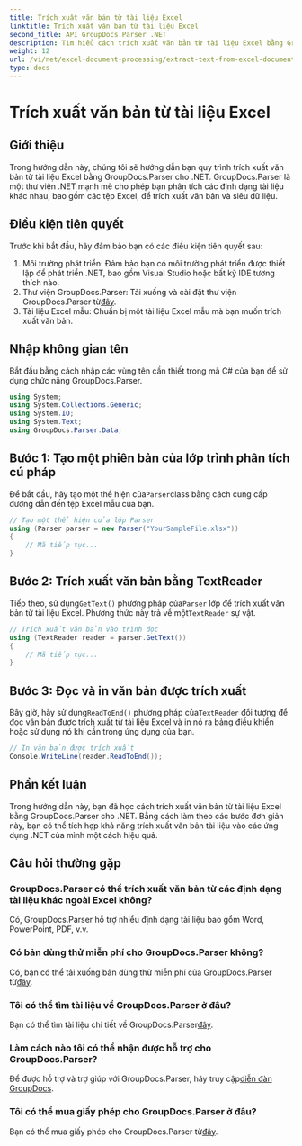 ```yaml
---
title: Trích xuất văn bản từ tài liệu Excel
linktitle: Trích xuất văn bản từ tài liệu Excel
second_title: API GroupDocs.Parser .NET
description: Tìm hiểu cách trích xuất văn bản từ tài liệu Excel bằng GroupDocs.Parser cho .NET theo các bước đơn giản.
weight: 12
url: /vi/net/excel-document-processing/extract-text-from-excel-document/
type: docs
---
```

# Trích xuất văn bản từ tài liệu Excel

## Giới thiệu
Trong hướng dẫn này, chúng tôi sẽ hướng dẫn bạn quy trình trích xuất văn bản từ tài liệu Excel bằng GroupDocs.Parser cho .NET. GroupDocs.Parser là một thư viện .NET mạnh mẽ cho phép bạn phân tích các định dạng tài liệu khác nhau, bao gồm các tệp Excel, để trích xuất văn bản và siêu dữ liệu.
## Điều kiện tiên quyết
Trước khi bắt đầu, hãy đảm bảo bạn có các điều kiện tiên quyết sau:
1. Môi trường phát triển: Đảm bảo bạn có môi trường phát triển được thiết lập để phát triển .NET, bao gồm Visual Studio hoặc bất kỳ IDE tương thích nào.
2.  Thư viện GroupDocs.Parser: Tải xuống và cài đặt thư viện GroupDocs.Parser từ[đây](https://releases.groupdocs.com/parser/net/).
3. Tài liệu Excel mẫu: Chuẩn bị một tài liệu Excel mẫu mà bạn muốn trích xuất văn bản.

## Nhập không gian tên
Bắt đầu bằng cách nhập các vùng tên cần thiết trong mã C# của bạn để sử dụng chức năng GroupDocs.Parser.
```csharp
using System;
using System.Collections.Generic;
using System.IO;
using System.Text;
using GroupDocs.Parser.Data;
```
## Bước 1: Tạo một phiên bản của lớp trình phân tích cú pháp
 Để bắt đầu, hãy tạo một thể hiện của`Parser`class bằng cách cung cấp đường dẫn đến tệp Excel mẫu của bạn.
```csharp
// Tạo một thể hiện của lớp Parser
using (Parser parser = new Parser("YourSampleFile.xlsx"))
{
    // Mã tiếp tục...
}
```
## Bước 2: Trích xuất văn bản bằng TextReader
 Tiếp theo, sử dụng`GetText()` phương pháp của`Parser` lớp để trích xuất văn bản từ tài liệu Excel. Phương thức này trả về một`TextReader` sự vật.
```csharp
// Trích xuất văn bản vào trình đọc
using (TextReader reader = parser.GetText())
{
    // Mã tiếp tục...
}
```
## Bước 3: Đọc và in văn bản được trích xuất
 Bây giờ, hãy sử dụng`ReadToEnd()` phương pháp của`TextReader` đối tượng để đọc văn bản được trích xuất từ tài liệu Excel và in nó ra bảng điều khiển hoặc sử dụng nó khi cần trong ứng dụng của bạn.
```csharp
// In văn bản được trích xuất
Console.WriteLine(reader.ReadToEnd());
```

## Phần kết luận
Trong hướng dẫn này, bạn đã học cách trích xuất văn bản từ tài liệu Excel bằng GroupDocs.Parser cho .NET. Bằng cách làm theo các bước đơn giản này, bạn có thể tích hợp khả năng trích xuất văn bản tài liệu vào các ứng dụng .NET của mình một cách hiệu quả.

## Câu hỏi thường gặp
### GroupDocs.Parser có thể trích xuất văn bản từ các định dạng tài liệu khác ngoài Excel không?
Có, GroupDocs.Parser hỗ trợ nhiều định dạng tài liệu bao gồm Word, PowerPoint, PDF, v.v.
### Có bản dùng thử miễn phí cho GroupDocs.Parser không?
 Có, bạn có thể tải xuống bản dùng thử miễn phí của GroupDocs.Parser từ[đây](https://releases.groupdocs.com/).
### Tôi có thể tìm tài liệu về GroupDocs.Parser ở đâu?
 Bạn có thể tìm tài liệu chi tiết về GroupDocs.Parser[đây](https://tutorials.groupdocs.com/parser/net/).
### Làm cách nào tôi có thể nhận được hỗ trợ cho GroupDocs.Parser?
Để được hỗ trợ và trợ giúp với GroupDocs.Parser, hãy truy cập[diễn đàn GroupDocs](https://forum.groupdocs.com/c/parser/17).
### Tôi có thể mua giấy phép cho GroupDocs.Parser ở đâu?
 Bạn có thể mua giấy phép cho GroupDocs.Parser từ[đây](https://purchase.groupdocs.com/buy).